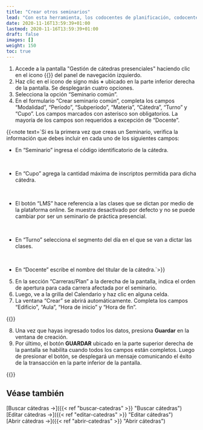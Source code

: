 ```yaml
---
title: "Crear otros seminarios"
lead: "Con esta herramienta, los codocentes de planificación, codocentes SGEA, y mesa de ayuda podrán comenzar a generar las cátedras/seminarios de manera fácil y ágil."
date: 2020-11-16T13:59:39+01:00
lastmod: 2020-11-16T13:59:39+01:00
draft: false
images: []
weight: 150
toc: true
---
```


1. Accede a la pantalla "Gestión de cátedras presenciales" haciendo clic en el icono {{<inline-icon image="menu.png" alt="hamburger menu icon">}} del panel de navegación izquierdo.
2. Haz clic en el icono de signo más **+** ubicado en la parte inferior derecha de la pantalla. Se desplegarán cuatro opciones. 
3. Selecciona la opción “Seminario común”.
4. En el formulario “Crear seminario común”, completa los campos “Modalidad”, “Período”, “Subperíodo”, “Materia”, “Cátedra”, “Turno” y “Cupo”. Los campos marcados con asterisco son obligatorios. La mayoría de los campos son requeridos a excepción de “Docente”.

{{<note text=`Si es la primera vez que creas un Seminario, verifica la información que debes incluir en cada uno de los siguientes campos:
<br>

- En “Seminario” ingresa el código identificatorio de la cátedra.
<br>

- En “Cupo” agrega la cantidad máxima de inscriptos permitida para dicha cátedra.
<br>

- El botón “LMS” hace referencia a las clases que se dictan por medio de la plataforma online. Se muestra desactivado por defecto y no se puede cambiar por ser un seminario de práctica presencial.
<br>

- En “Turno” selecciona el segmento del día en el que se van a dictar las clases.
<br>

- En “Docente” escribe el nombre del titular de la cátedra.`>}}

5. En la sección “Carreras/Plan” a la derecha de la pantalla, indica el orden de apertura para cada carrera afectada por el seminario.
6. Luego, ve a la grilla del Calendario y haz clic en alguna celda. 
7. La ventana “Crear” se abrirá automáticamente. Completa los campos “Edificio”, “Aula”, “Hora de inicio” y “Hora de fin”.

{{<note text="Si deseas agregar una nueva clase el mismo día, seleccione el botón <b>+ Agregar horario</b>. Si deseas eliminar alguno de los registros creados, presiona el ícono eliminar.">}}

8. Una vez que hayas ingresado todos los datos, presiona **Guardar** en la ventana de creación.
9. Por último, el botón **GUARDAR** ubicado en la parte superior derecha de la pantalla se habilita cuando todos los campos están completos. Luego de presionar el botón, se desplegará un mensaje comunicando el éxito de la transacción en la parte inferior de la pantalla.

{{<tip text="El seminario común que acabas de crear se podrá ver en la grilla de la pantalla de búsqueda. Por defecto, se creará cerrado. Para poder abrir cualquier cátedra/seminario desde esta pantalla, usa el botón de encendido y apagado a al derecha del registro.">}}

## Véase también

[Buscar cátedras →]({{< ref "buscar-catedras" >}} "Buscar cátedras")
<br/>
[Editar cátedras →]({{< ref "editar-catedras" >}} "Editar cátedras")
<br/>
[Abrir cátedras →]({{< ref "abrir-catedras" >}} "Abrir cátedras")
